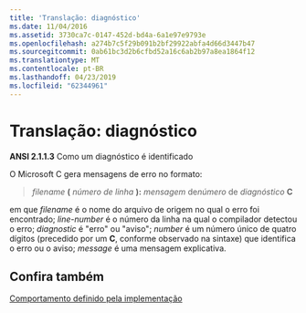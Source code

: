 ```yaml
---
title: 'Translação: diagnóstico'
ms.date: 11/04/2016
ms.assetid: 3730ca7c-0147-452d-bd4a-6a1e97e9793e
ms.openlocfilehash: a274b7c5f29b091b2bf29922abfa4d66d3447b47
ms.sourcegitcommit: 0ab61bc3d2b6cfbd52a16c6ab2b97a8ea1864f12
ms.translationtype: MT
ms.contentlocale: pt-BR
ms.lasthandoff: 04/23/2019
ms.locfileid: "62344961"
---
```

# <a name="translation-diagnostics"></a>Translação: diagnóstico

**ANSI 2.1.1.3** Como um diagnóstico é identificado

O Microsoft C gera mensagens de erro no formato:

> *filename* **(** *número de linha* **):** *mensagem* de<em>número</em> de *diagnóstico* **C**

em que *filename* é o nome do arquivo de origem no qual o erro foi encontrado; *line-number* é o número da linha na qual o compilador detectou o erro; *diagnostic* é "erro" ou "aviso"; *number* é um número único de quatro dígitos (precedido por um **C**, conforme observado na sintaxe) que identifica o erro ou o aviso; *message* é uma mensagem explicativa.

## <a name="see-also"></a>Confira também

[Comportamento definido pela implementação](../c-language/implementation-defined-behavior.md)

